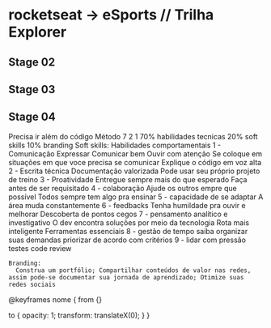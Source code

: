# rocketseat -> <nlw/> eSports // Trilha Explorer

## Stage 02

## Stage 03

## Stage 04
  Precisa ir além do código
  Método 7 2 1
    70% habilidades tecnicas
    20% soft skills
    10% branding
  Soft skills:
    Habilidades comportamentais
    1 - Comunicação
      Expressar
      Comunicar bem
      Ouvir com atenção
      Se coloque em situações em que voce precisa se comunicar
      Explique o código em voz alta
    2 - Escrita técnica
      Documentação valorizada
      Pode usar seu próprio projeto de treino
    3 - Proatividade
      Entregue sempre mais do que esperado
      Faça antes de ser requisitado
    4 - colaboração
      Ajude os outros empre que possível
      Todos sempre tem algo pra ensinar
    5 - capacidade de se adaptar
      A área muda constantemente
    6 - feedbacks
      Tenha humildade pra ouvir e melhorar
      Descoberta de pontos cegos
    7 - pensamento analítico e investigativo
      O dev encontra soluções por meio da tecnologia
      Rota mais inteligente
      Ferramentas essenciais
    8 - gestão de tempo
      saiba organizar suas demandas
      priorizar de acordo com critérios
    9 - lidar com pressão
      testes
      code review
    
    Branding:
      Construa um portfólio; Compartilhar conteúdos de valor nas redes, assim pode-se documentar sua jornada de aprendizado; Otimize suas redes sociais


@keyframes nome {
  from {}

  to {
    opacity: 1;
    transform: translateX(0);
  }
}